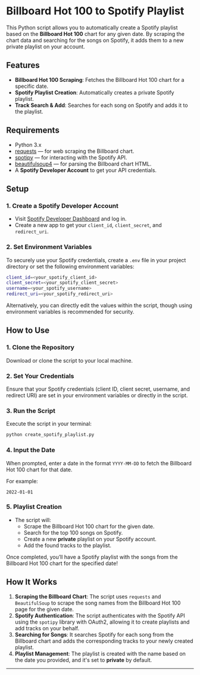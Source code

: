 # Billboard Hot 100 to Spotify Playlist

This Python script allows you to automatically create a Spotify playlist based on the **Billboard Hot 100** chart for any given date. By scraping the chart data and searching for the songs on Spotify, it adds them to a new private playlist on your account.

## Features

- **Billboard Hot 100 Scraping**: Fetches the Billboard Hot 100 chart for a specific date.
- **Spotify Playlist Creation**: Automatically creates a private Spotify playlist.
- **Track Search & Add**: Searches for each song on Spotify and adds it to the playlist.

## Requirements

- Python 3.x
- [requests](https://pypi.org/project/requests/) — for web scraping the Billboard chart.
- [spotipy](https://pypi.org/project/spotipy/) — for interacting with the Spotify API.
- [beautifulsoup4](https://pypi.org/project/beautifulsoup4/) — for parsing the Billboard chart HTML.
- A **Spotify Developer Account** to get your API credentials.


## Setup

### 1. **Create a Spotify Developer Account**

- Visit [Spotify Developer Dashboard](https://developer.spotify.com/dashboard/applications) and log in.
- Create a new app to get your `client_id`, `client_secret`, and `redirect_uri`.

### 2. **Set Environment Variables**

To securely use your Spotify credentials, create a `.env` file in your project directory or set the following environment variables:

```bash
client_id=<your_spotify_client_id>
client_secret=<your_spotify_client_secret>
username=<your_spotify_username>
redirect_uri=<your_spotify_redirect_uri>
```

Alternatively, you can directly edit the values within the script, though using environment variables is recommended for security.

## How to Use

### 1. **Clone the Repository**

Download or clone the script to your local machine.

### 2. **Set Your Credentials**

Ensure that your Spotify credentials (client ID, client secret, username, and redirect URI) are set in your environment variables or directly in the script.

### 3. **Run the Script**

Execute the script in your terminal:

```bash
python create_spotify_playlist.py
```

### 4. **Input the Date**

When prompted, enter a date in the format `YYYY-MM-DD` to fetch the Billboard Hot 100 chart for that date.

For example:
```
2022-01-01
```

### 5. **Playlist Creation**

- The script will:
  - Scrape the Billboard Hot 100 chart for the given date.
  - Search for the top 100 songs on Spotify.
  - Create a new **private** playlist on your Spotify account.
  - Add the found tracks to the playlist.

Once completed, you’ll have a Spotify playlist with the songs from the Billboard Hot 100 chart for the specified date!

## How It Works

1. **Scraping the Billboard Chart**: The script uses `requests` and `BeautifulSoup` to scrape the song names from the Billboard Hot 100 page for the given date.
2. **Spotify Authentication**: The script authenticates with the Spotify API using the `spotipy` library with OAuth2, allowing it to create playlists and add tracks on your behalf.
3. **Searching for Songs**: It searches Spotify for each song from the Billboard chart and adds the corresponding tracks to your newly created playlist.
4. **Playlist Management**: The playlist is created with the name based on the date you provided, and it's set to **private** by default.

---
